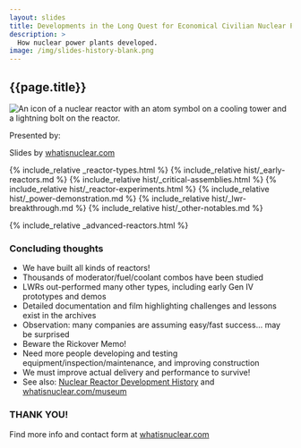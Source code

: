 ```yaml
---
layout: slides
title: Developments in the Long Quest for Economical Civilian Nuclear Power
description: >
  How nuclear power plants developed.
image: /img/slides-history-blank.png
---
```


<section>
  <h2 id="pres-title">{{page.title}}</h2>
  <img src="/img/reactor_web.svg" class="img-fluid w-25 " alt="An icon of a
  nuclear reactor with an atom symbol on a cooling tower and a lightning bolt on
  the reactor." {% imagesize img/reactor_web.svg:props %} />
  <p id="presenter-c" class="frontmatter small">
    Presented by: <span id="presenter"></span>
  </p>
  <p id="event-c" class="frontmatter small"><span id="event"></span></p>
  <p class="frontmatter small"><span id="date"></span></p>
  <p class="attribution">
    Slides by
    <a href="/slides.html">whatisnuclear.com</a>
  </p>
</section>

<!-- prettier-ignore -->
{% include_relative _reactor-types.html %}
{% include_relative hist/_early-reactors.md %}
{% include_relative hist/_critical-assemblies.html %}
{% include_relative hist/_reactor-experiments.html %}
{% include_relative hist/_power-demonstration.md %}
{% include_relative hist/_lwr-breakthrough.md %}
{% include_relative hist/_other-notables.md %}

<!-- {% include_relative _status-of-nuclear.html %} -->

{% include_relative _advanced-reactors.html %}

<!-- {% include_relative _startups.html %} -->

<!-- {% include_relative _boondoggles.html %} -->

  <section>
    <h3>Concluding thoughts</h3>
    <ul>
      <li>We have built all kinds of reactors!</li>
      <li>Thousands of moderator/fuel/coolant combos have been studied</li>
      <li>LWRs out-performed many other types, including early Gen IV prototypes and demos</li>
      <li>Detailed documentation and film highlighting challenges and lessons exist in the archives</li>
      <li>Observation: many companies are assuming easy/fast success... may be surprised</li>
      <li>Beware the Rickover Memo!</li>
      <li>Need more people developing and testing equipment/inspection/maintenance, and improving construction</li>
      <li>We must improve actual delivery and performance to survive!</li>
      <li>See also: <a href="/reactor-history.html">Nuclear Reactor Development 
      History</a> and <a href="/museum">whatisnuclear.com/museum</a></li>
    </ul>
    <aside class="notes"></aside>
  </section>

<section>
  <h3 class="r-fit-text">THANK YOU!</h3>
  <p>
    Find more info and contact form at
    <a href="https://whatisnuclear.com/reactor-history.html"
      >whatisnuclear.com</a
    >
  </p>
  <aside class="notes"></aside>
</section>

<script>
  let now = new Date();
  let event = document.getElementById("event");
  let eventC = document.getElementById("event-c");
  let presenter = document.getElementById("presenter");
  let presenterC = document.getElementById("presenter-c");
  let date = document.getElementById("date");
  let title = document.getElementById("pres-title");

  function setInputVals() {
    // These can all be passed in as query params
    const input = new URLSearchParams(window.location.search);
    event.innerText = input.get("event") || "";
    presenter.innerText = input.get("presenter") || "";
    date.innerText = input.get("date") || now.toLocaleDateString();
    title.innerText = input.get("title") || "{{ page.title }}";

    if (!presenter.innerText) {
      presenterC.style.visibility = "hidden";
    }
    if (!event.innerText) {
      eventC.style.visibility = "hidden";
    }
  }

  setInputVals();
</script>
